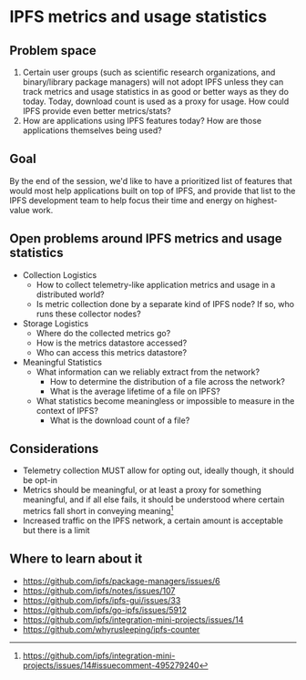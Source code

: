 # IPFS metrics and usage statistics

## Problem space
1. Certain user groups (such as scientific research organizations, and binary/library package managers) will not adopt IPFS unless they can track metrics and usage statistics in as good or better ways as they do today. Today, download count is used as a proxy for usage. How could IPFS provide even better metrics/stats?
1. How are applications using IPFS features today? How are those applications themselves being used?

## Goal
By the end of the session, we'd like to have a prioritized list of features that would most help applications built on top of IPFS, and provide that list to the IPFS development team to help focus their time and energy on highest-value work.

## Open problems around IPFS metrics and usage statistics
- Collection Logistics
  - How to collect telemetry-like application metrics and usage in a distributed world?
  - Is metric collection done by a separate kind of IPFS node? If so, who runs these collector nodes?
- Storage Logistics
  - Where do the collected metrics go?
  - How is the metrics datastore accessed? 
  - Who can access this metrics datastore? 
- Meaningful Statistics 
  - What information can we reliably extract from the network?
    - How to determine the distribution of a file across the network?
    - What is the average lifetime of a file on IPFS?
  - What statistics become meaningless or impossible to measure in the context of IPFS?
    - What is the download count of a file?

## Considerations
- Telemetry collection MUST allow for opting out, ideally though, it should be opt-in
- Metrics should be meaningful, or at least a proxy for something meaningful, and if all else fails, it should be understood where certain metrics fall short in conveying meaning[^1]
- Increased traffic on the IPFS network, a certain amount is acceptable but there is a limit

## Where to learn about it
- https://github.com/ipfs/package-managers/issues/6
- https://github.com/ipfs/notes/issues/107
- https://github.com/ipfs/ipfs-gui/issues/33
- https://github.com/ipfs/go-ipfs/issues/5912
- https://github.com/ipfs/integration-mini-projects/issues/14
- https://github.com/whyrusleeping/ipfs-counter

[^1]: https://github.com/ipfs/integration-mini-projects/issues/14#issuecomment-495279240

